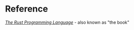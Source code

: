 # Reference

[*The Rust Programming Language*](https://doc.rust-lang.org/book/ch00-00-introduction.html) - also known as "the book"
